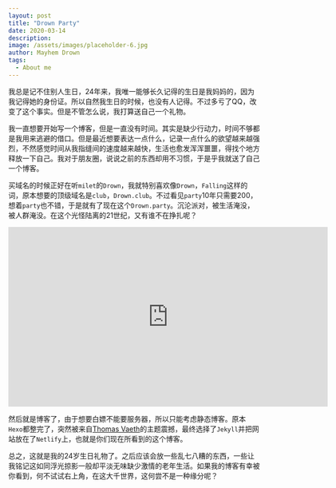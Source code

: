 ```yaml
---
layout: post
title: "Drown Party"
date: 2020-03-14
description: 
image: /assets/images/placeholder-6.jpg
author: Mayhem Drown
tags: 
  - About me
---
```


我总是记不住别人生日，24年来，我唯一能够长久记得的生日是我妈妈的，因为我记得她的身份证。所以自然我生日的时候，也没有人记得。不过多亏了QQ，改变了这个事实。但是不管怎么说，我打算送自己一个礼物。


我一直想要开始写一个博客，但是一直没有时间。其实是缺少行动力，时间不够都是我用来逃避的借口。但是最近想要表达一点什么，记录一点什么的欲望越来越强烈，不然感觉时间从我指缝间的速度越来越快，生活也愈发浑浑噩噩，得找个地方释放一下自己。我对于朋友圈，说说之前的东西却用不习惯，于是乎我就送了自己一个博客。

买域名的时候正好在听`milet`的`Drown`，我就特别喜欢像`Drown`，`Falling`这样的词，原本想要的顶级域名是`club`，`Drown.club`。不过看见`party`10年只需要200，想着`party`也不错，于是就有了现在这个`Drown.party`。沉沦派对，被生活淹没，被人群淹没。在这个光怪陆离的21世纪，又有谁不在挣扎呢？

<iframe width="640" height="360" src="https://www.youtube.com/embed/ce_9Ze-gf2o" frameborder="0" allow="accelerometer; autoplay; encrypted-media; gyroscope; picture-in-picture" allowfullscreen></iframe>

然后就是博客了，由于想要白嫖不能要服务器，所以只能考虑静态博客。原本`Hexo`都整完了，突然被来自[Thomas Vaeth](http://thomasvaeth.com/)的主题震撼，最终选择了`Jekyll`并把网站放在了`Netlify`上，也就是你们现在所看到的这个博客。

总之，这就是我的24岁生日礼物了。之后应该会放一些乱七八糟的东西，一些让我铭记这如同浮光掠影一般却平淡无味缺少激情的老年生活。如果我的博客有幸被你看到，何不试试右上角，在这大千世界，这何尝不是一种缘分呢？

